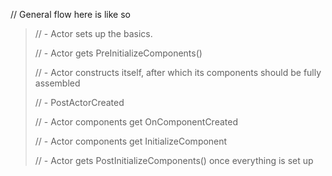 // General flow here is like so

> // - Actor sets up the basics.
>
> // - Actor gets PreInitializeComponents()
>
> // - Actor constructs itself, after which its components should be fully assembled
>
> // - PostActorCreated
>
> // - Actor components get OnComponentCreated
>
> // - Actor components get InitializeComponent
>
> // - Actor gets PostInitializeComponents() once everything is set up
